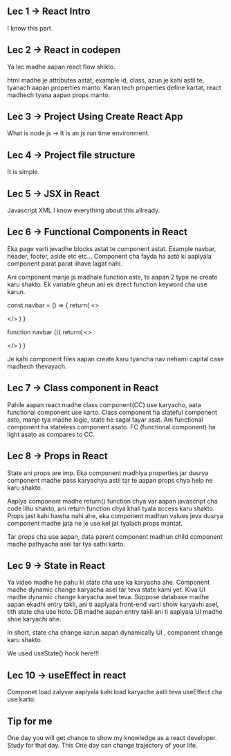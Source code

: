 ## Lec 1 -> React Intro

I know this part.

## Lec 2 -> React in codepen

Ya lec madhe aapan react flow shiklo.

html madhe je attributes astat, example id, class, azun je kahi astil te, tyanach aapan properties manto. Karan tech properties define kartat, react madhech tyana aapan props manto.

## Lec 3 -> Project Using Create React App

What is node js -> It is an js run time environment.

## Lec 4 -> Project file structure

It is simple.

## Lec 5 -> JSX in React

Javascript XML
I know everything about this allready.

## Lec 6 -> Functional Components in React

Eka page varti jevadhe blocks astat te component astat.
Example navbar, header, footer, aside etc etc...
Component cha fayda ha asto ki aaplyala component parat parat lihave lagat nahi.

Ani component manje js madhale function aste, te aapan 2 type ne create karu shakto.
Ek variable gheun ani ek direct function keyword cha use karun.

const navbar = () => {
return(
<>

<!--  -->

</>
)
}

function navbar (){
return(
<>

<!--  -->

</>
)
}

Je kahi component files aapan create karu tyancha nav nehami capital case madhech thevayach.

## Lec 7 -> Class component in React

Pahile aapan react madhe class component(CC) use karyacho, aata functional component use karto.
Class component ha stateful component asto, manje tya madhe logic, state he sagal tayar asat.
Ani functional component ha stateless component asato.
FC (functional component) ha light asato as compares to CC.

## Lec 8 -> Props in React

State ani props are imp.
Eka component madhlya properties jar dusrya component madhe pass karyachya astil tar te aapan props chya help ne karu shakto.

Aaplya component madhe return() function chya var aapan javascript cha code lihu shakto, ani return function chya khali tyala access karu shakto.
Props jast kahi hawha nahi ahe, eka component madhun values jeva dusrya component madhe jata ne je use kel jat tyalach props mantat.

Tar props cha use aapan, data parent component madhun child component madhe pathyacha asel tar tya sathi karto.

## Lec 9 -> State in React

Ya video madhe he pahu ki state cha use ka karyacha ahe.
Component madhe dynamic change karyacha asel tar teva state kami yet.
Kiva UI madhe dynamic change karyacha asel teva.
Suppose database madhe aapan ekadhi entry takli, ani ti aaplyala front-end varti show
karyavhi asel, tith state cha use hoto.
DB madhe aapan entry takli ani ti aaplyala UI madhe shoe karyachi ahe.

In short, state cha change karun aapan dynamically UI , component change karu shakto.

We used useState() hook here!!!

## Lec 10 -> useEffect in react

Componet load zalyvar aaplyala kahi load karyache astil teva useEffect cha use karto.

## Tip for me

One day you will get chance to show my knowledge as a react developer.
Study for that day.
This One day can change trajectory of your life.
